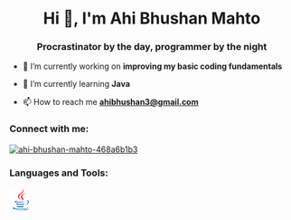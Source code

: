 <h1 align="center">Hi 👋, I'm Ahi Bhushan Mahto</h1>
<h3 align="center">Procrastinator by the day, programmer by the night</h3>

- 🔭 I’m currently working on **improving my basic coding fundamentals**

- 🌱 I’m currently learning **Java**

- 📫 How to reach me **ahibhushan3@gmail.com**

<h3 align="left">Connect with me:</h3>
<p align="left">
<a href="https://linkedin.com/in/ahi-bhushan-mahto-468a6b1b3" target="blank"><img align="center" src="https://raw.githubusercontent.com/rahuldkjain/github-profile-readme-generator/master/src/images/icons/Social/linked-in-alt.svg" alt="ahi-bhushan-mahto-468a6b1b3" height="30" width="40" /></a>
</p>

<h3 align="left">Languages and Tools:</h3>
<p align="left"> <a href="https://www.java.com" target="_blank" rel="noreferrer"> <img src="https://raw.githubusercontent.com/devicons/devicon/master/icons/java/java-original.svg" alt="java" width="40" height="40"/> </a> </p>
